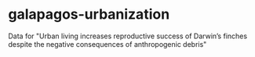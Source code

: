 # galapagos-urbanization
Data for "Urban living increases reproductive success of Darwin’s finches despite the negative consequences of anthropogenic debris"
